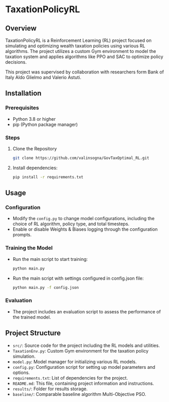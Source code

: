 # TaxationPolicyRL

## Overview
TaxationPolicyRL is a Reinforcement Learning (RL) project focused on simulating and optimizing wealth taxation policies using various RL algorithms. The project utilizes a custom Gym environment to model the taxation system and applies algorithms like PPO and SAC to optimize policy decisions.

This project was supervised by collaboration with researchers form Bank of Italy Aldo Glielmo and Valerio Astuti.

## Installation

### Prerequisites
- Python 3.8 or higher
- pip (Python package manager)

### Steps
1. Clone the Repository
   ```bash
   git clone https://github.com/valinsogna/GovTaxOptimal_RL.git
   ```
2. Install dependencies:
    ```bash
    pip install -r requirements.txt
    ```

## Usage

### Configuration
- Modify the `config.py` to change model configurations, including the choice of RL algorithm, policy type, and total timesteps.
- Enable or disable Weights & Biases logging through the configuration prompts.

### Training the Model
- Run the main script to start training:
    ```bash
    python main.py
    ```
- Run the main script with settings configured in config.json file:
    ```bash
    python main.py -f config.json
    ```
### Evaluation
- The project includes an evaluation script to assess the performance of the trained model.

## Project Structure
- `src/`: Source code for the project including the RL models and utilities.
- `TaxationEnv.py`: Custom Gym environment for the taxation policy simulation.
- `model.py`: Model manager for initializing various RL models.
- `config.py`: Configuration script for setting up model parameters and options.
- `requirements.txt`: List of dependencies for the project.
- `README.md`: This file, containing project information and instructions.
- `results/`: Folder for results storage.
- `baseline/`: Comparable baseline algorithm Multi-Objective PSO.
